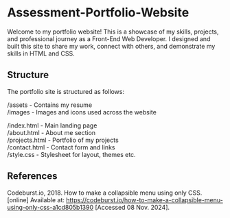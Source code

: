# Assessment-Portfolio-Website

Welcome to my portfolio website! This is a showcase of my skills, projects, and professional journey as a Front-End Web Developer. I designed and built this site to share my work, connect with others, and demonstrate my skills in HTML and CSS.

## Structure

The portfolio site is structured as follows:

/assets     - Contains my resume  
/images     - Images and icons used across the website  

/index.html    - Main landing page  
/about.html    - About me section  
/projects.html - Portfolio of my projects  
/contact.html  - Contact form and links  
/style.css     - Stylesheet for layout, themes etc.

## References

Codeburst.io, 2018. How to make a collapsible menu using only CSS. [online] Available at: https://codeburst.io/how-to-make-a-collapsible-menu-using-only-css-a1cd805b1390 [Accessed 08 Nov. 2024].